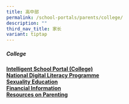 ```yaml
---
title: 高中部
permalink: /school-portals/parents/college/
description: ""
third_nav_title: 家长
variant: tiptap
---
```

##### College

**[Intelligent School Portal (College)](https://isp.hci.edu.sg/)**<br>
**[National Digital Literacy Programme](https://sites.google.com/hci.edu.sg/hci-ndlp)**<br>
**[Sexuality Education](https://sites.google.com/hci.edu.sg/hcisedcollege/home)**<br>
**[Financial Information](/college/financial-info/)**<br>
**[Resources on Parenting](https://docs.google.com/document/d/1bG73taG8kndC0NlmAj-sYGg7L1MrfFmtOpzWbgMc3yU/edit?usp=sharing)**